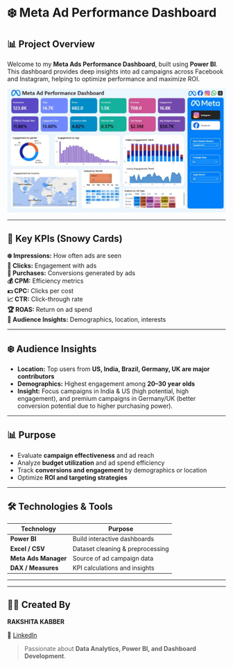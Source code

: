 # ❄️ Meta Ad Performance Dashboard

## 📊 Project Overview

Welcome to my **Meta Ads Performance Dashboard**, built using **Power BI**. This dashboard provides deep insights into ad campaigns across Facebook and Instagram, helping to optimize performance and maximize ROI.

![Meta Ads Dashboard Preview](https://github.com/rakshita-kabber/Meta-Ad-Performance-Analysis/blob/main/Snapshot%20of%20the%20Dashboard.jpg?raw=true)

---

## 🌟 Key KPIs (Snowy Cards)

   **❄️ Impressions:** How often ads are seen                                                                                                                             
   **💙 Clicks:** Engagement with ads                                                                                                                                  
   **🛒 Purchases:** Conversions generated by ads                                                                                                                      
   **💰 CPM:** Efficiency metrics                                                                                                                                                     
   **💵 CPC:** Clicks per cost                                                                                                                                       
   **📈 CTR:** Click-through rate                                                                                                                                       
   **🏆 ROAS:** Return on ad spend                                                                                                                                        
   **👥 Audience Insights:** Demographics, location, interests 

---

## ❄️ Audience Insights

- **Location:** Top users from **US, India, Brazil, Germany, UK are major contributors**  
- **Demographics:** Highest engagement among **20–30 year olds**  
- **Insight:** Focus campaigns in India & US (high potential, high engagement), and premium campaigns in Germany/UK (better conversion potential due to higher purchasing power).  

---

## 📊 Purpose

- Evaluate **campaign effectiveness** and ad reach  
- Analyze **budget utilization** and ad spend efficiency  
- Track **conversions and engagement** by demographics or location  
- Optimize **ROI and targeting strategies**  

---

## 🛠 Technologies & Tools

| Technology | Purpose |
|------------|---------|
| **Power BI** | Build interactive dashboards |
| **Excel / CSV** | Dataset cleaning & preprocessing |
| **Meta Ads Manager** | Source of ad campaign data |
| **DAX / Measures** | KPI calculations and insights |

---

---

## 👩‍💻 Created By

**RAKSHITA KABBER**  

  🔗 [LinkedIn](https://www.linkedin.com/in/rakshitakabber)    

> Passionate about **Data Analytics, Power BI, and Dashboard Development**.




